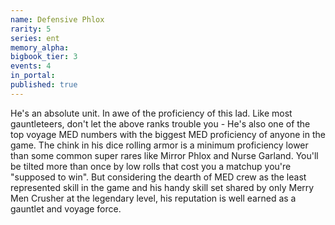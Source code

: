 ```yaml
---
name: Defensive Phlox
rarity: 5
series: ent
memory_alpha:
bigbook_tier: 3
events: 4
in_portal:
published: true
---
```


He's an absolute unit. In awe of the proficiency of this lad. Like most gauntleteers, don't let the above ranks trouble you - He's also one of the top voyage MED numbers with the biggest MED proficiency of anyone in the game. The chink in his dice rolling armor is a minimum proficiency lower than some common super rares like Mirror Phlox and Nurse Garland. You'll be tilted more than once by low rolls that cost you a matchup you're "supposed to win". But considering the dearth of MED crew as the least represented skill in the game and his handy skill set shared by only Merry Men Crusher at the legendary level, his reputation is well earned as a gauntlet and voyage force.
